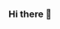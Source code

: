### Hi there 👋

<!--
**Justiniscoding/justiniscoding** is a ✨ _special_ ✨ repository because its `README.md` (this file) appears on your GitHub profile.

Here are some ideas to get you started:

- 🔭 I’m currently working on ...
- 🌱 I’m currently learning ...
- 👯 I’m looking to collaborate on ...
- 🤔 I’m looking for help with ...
- 💬 Ask me about ...
- 📫 How to reach me: ...
- 😄 Pronouns: ...
- ⚡ Fun fact: ...
# [![Justins GitHub stats](https://github-readme-stats.vercel.app/api?username=justiniscoding)](https://github.com/anuraghazra/github-readme-stats)
